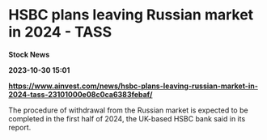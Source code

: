 # HSBC plans leaving Russian market in 2024 - TASS
**Stock News**

**2023-10-30 15:01**

**https://www.ainvest.com/news/hsbc-plans-leaving-russian-market-in-2024-tass-23101000e08c0ca6383febaf/**

The procedure of withdrawal from the Russian market is expected to be completed in the first half of 2024, the UK-based HSBC bank said in its report.